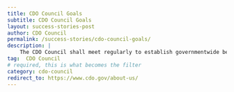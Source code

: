 ```yaml
---
title: CDO Council Goals
subtitle: CDO Council Goals 
layout: success-stories-post
author: CDO Council
permalink: /success-stories/cdo-council-goals/
description: |
    The CDO Council shall meet regularly to establish governmentwide best practices for the management, use, protection, dissemination, and generation of data; promote and encourage data sharing agreements between agencies; identify ways in which agencies can improve upon the production of evidence for use in policymaking; consult with the public and engage with private users of government data and other stakeholders on how to improve access to data assets of the Federal Government; and identify and evaluate new technology solutions for improving the collection and use of data. 
tag:  CDO Council
# required, this is what becomes the filter
category: cdo-council
redirect_to: https://www.cdo.gov/about-us/ 
---
```

